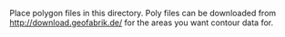 Place polygon files in this directory.
Poly files can be downloaded from http://download.geofabrik.de/
for the areas you want contour data for.
